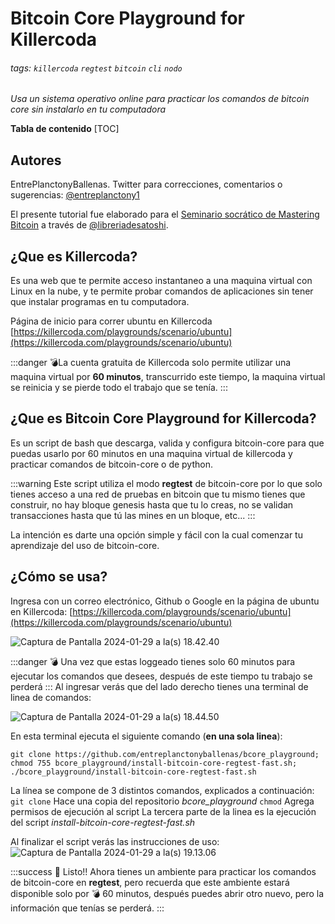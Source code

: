 # Bitcoin Core Playground for Killercoda
###### tags: `killercoda` `regtest` `bitcoin` `cli` `nodo`

_Usa un sistema operativo online para practicar los comandos de bitcoin core sin instalarlo en tu computadora_

**Tabla de contenido**
[TOC]

## Autores
EntrePlanctonyBallenas. 
Twitter para correcciones, comentarios o sugerencias: [@entreplanctony1](https://twitter.com/Entreplanctony1)

El presente tutorial fue elaborado para el [Seminario socrático de Mastering Bitcoin](https://libreriadesatoshi.com/) a través de [@libreriadesatoshi](https://twitter.com/libdesatoshi).

## ¿Que es Killercoda?
Es una web que te permite acceso instantaneo a una maquina virtual con Linux en la nube, y te permite probar comandos de aplicaciones sin tener que instalar programas en tu computadora.

Página de inicio para correr ubuntu en Killercoda
[https://killercoda.com/playgrounds/scenario/ubuntu](https://killercoda.com/playgrounds/scenario/ubuntu)

:::danger
:bomb:La cuenta gratuita de Killercoda solo permite utilizar una maquina virtual por **60 minutos**, transcurrido este tiempo, la maquina virtual se reinicia y se pierde todo el trabajo que se tenía.
:::

## ¿Que es Bitcoin Core Playground for Killercoda?
Es un script de bash que descarga, valida y configura bitcoin-core para que puedas usarlo por 60 minutos en una maquina virtual de killercoda y practicar comandos de bitcoin-core o de python.

:::warning
Este script utiliza el modo **regtest** de bitcoin-core por lo que solo tienes acceso a una red de pruebas en bitcoin que tu mismo tienes que construir, no hay bloque genesis hasta que tu lo creas, no se validan transacciones hasta que tú las mines en un bloque, etc...
:::

La intención es darte una opción simple y fácil con la cual comenzar tu aprendizaje del uso de bitcoin-core.

## ¿Cómo se usa?

Ingresa con un correo electrónico, Github o Google en la página de ubuntu en Killercoda: [https://killercoda.com/playgrounds/scenario/ubuntu](https://killercoda.com/playgrounds/scenario/ubuntu)

![Captura de Pantalla 2024-01-29 a la(s) 18.42.40](https://hackmd.io/_uploads/By37U6Sq6.png)

:::danger
:bomb: Una vez que estas loggeado tienes solo 60 minutos para ejecutar los comandos que desees, después de este tiempo tu trabajo se perderá
:::
Al ingresar verás que del lado derecho tienes una terminal de linea de comandos:

![Captura de Pantalla 2024-01-29 a la(s) 18.44.50](https://hackmd.io/_uploads/SkqJD6rc6.png)

En esta terminal ejecuta el siguiente comando (**en una sola linea**):
 
```bash!
git clone https://github.com/entreplanctonyballenas/bcore_playground; chmod 755 bcore_playground/install-bitcoin-core-regtest-fast.sh; ./bcore_playground/install-bitcoin-core-regtest-fast.sh
```
La línea se compone de 3 distintos comandos, explicados a continuación:
`git clone` Hace una copia del repositorio _bcore_playground_
`chmod` Agrega permisos de ejecución al script
La tercera parte de la linea es la ejecución del script _install-bitcoin-core-regtest-fast.sh_

Al finalizar el script verás las instrucciones de uso:
![Captura de Pantalla 2024-01-29 a la(s) 19.13.06](https://hackmd.io/_uploads/BJr4aTB9a.png)

:::success
:100: Listo!!
Ahora tienes un ambiente para practicar los comandos de bitcoin-core en **regtest**, pero recuerda que este ambiente estará disponible solo por :bomb: 60 minutos, después puedes abrir otro nuevo, pero la información que tenías se perderá.
:::